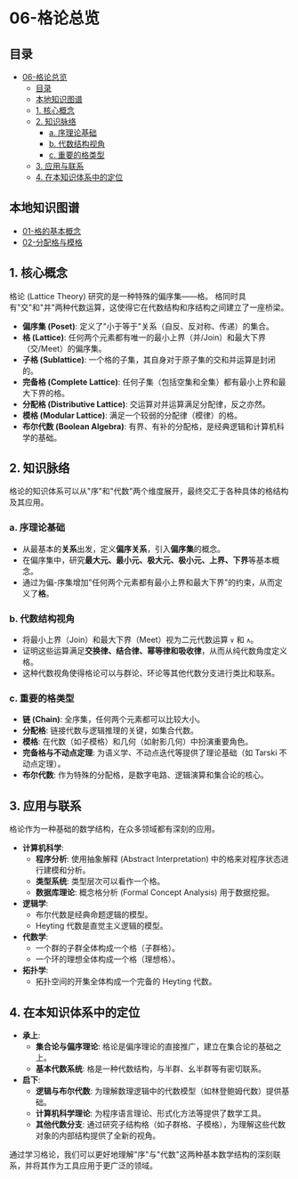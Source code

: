 # 06-格论总览

<!-- 本地目录区块 -->
## 目录

- [06-格论总览](#06-格论总览)
  - [目录](#目录)
  - [本地知识图谱](#本地知识图谱)
  - [1. 核心概念](#1-核心概念)
  - [2. 知识脉络](#2-知识脉络)
    - [a. 序理论基础](#a-序理论基础)
    - [b. 代数结构视角](#b-代数结构视角)
    - [c. 重要的格类型](#c-重要的格类型)
  - [3. 应用与联系](#3-应用与联系)
  - [4. 在本知识体系中的定位](#4-在本知识体系中的定位)

<!-- 本地知识图谱区块 -->
## 本地知识图谱

- [01-格的基本概念](./01-格的基本概念.md)
- [02-分配格与模格](./02-分配格与模格.md)

## 1. 核心概念

格论 (Lattice Theory) 研究的是一种特殊的偏序集——格。
格同时具有"交"和"并"两种代数运算，这使得它在代数结构和序结构之间建立了一座桥梁。

- **偏序集 (Poset)**: 定义了"小于等于"关系（自反、反对称、传递）的集合。
- **格 (Lattice)**: 任何两个元素都有唯一的最小上界（并/Join）和最大下界（交/Meet）的偏序集。
- **子格 (Sublattice)**: 一个格的子集，其自身对于原子集的交和并运算是封闭的。
- **完备格 (Complete Lattice)**: 任何子集（包括空集和全集）都有最小上界和最大下界的格。
- **分配格 (Distributive Lattice)**: 交运算对并运算满足分配律，反之亦然。
- **模格 (Modular Lattice)**: 满足一个较弱的分配律（模律）的格。
- **布尔代数 (Boolean Algebra)**: 有界、有补的分配格，是经典逻辑和计算机科学的基础。

## 2. 知识脉络

格论的知识体系可以从"序"和"代数"两个维度展开，最终交汇于各种具体的格结构及其应用。

### a. 序理论基础

- 从最基本的**关系**出发，定义**偏序关系**，引入**偏序集**的概念。
- 在偏序集中，研究**最大元、最小元、极大元、极小元、上界、下界**等基本概念。
- 通过为偏-序集增加"任何两个元素都有最小上界和最大下界"的约束，从而定义了**格**。

### b. 代数结构视角

- 将最小上界（Join）和最大下界（Meet）视为二元代数运算 `∨` 和 `∧`。
- 证明这些运算满足**交换律、结合律、幂等律和吸收律**，从而从纯代数角度定义格。
- 这种代数视角使得格论可以与群论、环论等其他代数分支进行类比和联系。

### c. 重要的格类型

- **链 (Chain)**: 全序集，任何两个元素都可以比较大小。
- **分配格**: 链接代数与逻辑推理的关键，如集合代数。
- **模格**: 在代数（如子模格）和几何（如射影几何）中扮演重要角色。
- **完备格与不动点定理**: 为语义学、不动点迭代等提供了理论基础（如 Tarski 不动点定理）。
- **布尔代数**: 作为特殊的分配格，是数字电路、逻辑演算和集合论的核心。

## 3. 应用与联系

格论作为一种基础的数学结构，在众多领域都有深刻的应用。

- **计算机科学**:
  - **程序分析**: 使用抽象解释 (Abstract Interpretation) 中的格来对程序状态进行建模和分析。
  - **类型系统**: 类型层次可以看作一个格。
  - **数据库理论**: 概念格分析 (Formal Concept Analysis) 用于数据挖掘。
- **逻辑学**:
  - 布尔代数是经典命题逻辑的模型。
  - Heyting 代数是直觉主义逻辑的模型。
- **代数学**:
  - 一个群的子群全体构成一个格（子群格）。
  - 一个环的理想全体构成一个格（理想格）。
- **拓扑学**:
  - 拓扑空间的开集全体构成一个完备的 Heyting 代数。

## 4. 在本知识体系中的定位

- **承上**:
  - **集合论与偏序理论**: 格论是偏序理论的直接推广，建立在集合论的基础之上。
  - **基本代数系统**: 格是一种代数结构，与半群、幺半群等有密切联系。
- **启下**:
  - **逻辑与布尔代数**: 为理解数理逻辑中的代数模型（如林登鲍姆代数）提供基础。
  - **计算机科学理论**: 为程序语言理论、形式化方法等提供了数学工具。
  - **其他代数分支**: 通过研究子结构格（如子群格、子模格），为理解这些代数对象的内部结构提供了全新的视角。

通过学习格论，我们可以更好地理解"序"与"代数"这两种基本数学结构的深刻联系，并将其作为工具应用于更广泛的领域。
